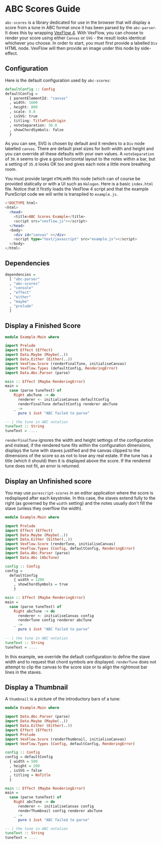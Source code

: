 # ABC Scores Guide

```abc-scores``` is a library dedicated for use in the browser that will display a score from a tune in ABC format once it has been parsed by the ```abc-parser```. It does this by wrapping [VexFlow 4](https://github.com/0xfe/vexflow). With VexFlow, you can choose to render your score using either ```Canvas``` or ```SVG``` - the result looks identical whichever you choose.  In order to start, you must first provide a labelled ```Div``` HTML node.  VexFlow will then provide an image under this node by side-effect.

## Configuration

Here is the default configuration used by ```abc-scores```:

```purs
defaultConfig :: Config
defaultConfig =
  { parentElementId: "canvas"
  , width: 1600
  , height: 800
  , scale: 0.8
  , isSVG: true
  , titling: TitlePlusOrigin
  , noteSeparation: 30.0
  , showChordSymbols: false
  }
```

As you can see, SVG is chosen by default and it renders to a ```Div``` node labelled ```canvas```.  There are default pixel sizes for both width and height and you can override all these defaults with your own values.  A ```noteSeparation``` of ```30.0``` seems to give a good horizontal layout to the notes within a bar, but a setting of ```35.0``` looks OK too and gives each note a little more breathing room.

You must provide target ```HTML```with this node (which can of course be provided statically or with a UI such as ```Halogen```. Here is a basic ```index.html``` file.  Notice that it firstly loads the VexFlow 4 script and that the example PureScript code we will write is transpiled to ```example.js```.

```purs
<!DOCTYPE html>
<html>
  <head>
    <title>ABC Scores Example</title>
    <script src="vexflow.js"></script>
  </head>
  <body>
    <div id="canvas" ></div>
    <script type="text/javascript" src="example.js"></script>
  </body>
</html>
```

## Dependencies

```purs
dependencies =
  [ "abc-parser"
  , "abc-scores"
  , "console"
  , "effect"
  , "either"
  , "maybe"
  , "prelude"
  ]
```

## Display a Finished Score 

```purs
module Example.Main where

import Prelude
import Effect (Effect)
import Data.Maybe (Maybe(..))
import Data.Either (Either(..))
import VexFlow.Score (renderFinalTune, initialiseCanvas)
import VexFlow.Types (defaultConfig, RenderingError)
import Data.Abc.Parser (parse)

main :: Effect (Maybe RenderingError)
main =
  case (parse tuneText) of
    Right abcTune -> do
      renderer <- initialiseCanvas defaultConfig
      renderFinalTune defaultConfig renderer abcTune
    _ ->
      pure $ Just "ABC failed to parse"

-- | the tune in ABC notation
tuneText :: String 
tuneText = ....
```

```renderFinalTune``` ignores the width and height settings of the configuration and instead, if the rendered tune fits within the configuration dimensions, displays the tune with staves justified and the canvas clipped to the dimensions of the score so as not to lose any real estate.  If the tune has a title (which it should) then it is displayed above the score.  If the rendered tune does not fit, an error is returned.

## Display an Unfinished score

You may use ```purescript-scores``` in an editor application where the score is redisplayed after each keystroke.  In this case, the staves extend fully to the right (as governed by the ```width``` setting) and the notes usually don't fill the stave (unless they overflow the width).

```purs
module Example.Main where

import Prelude
import Effect (Effect)
import Data.Maybe (Maybe(..))
import Data.Either (Either(..))
import VexFlow.Score (renderTune, initialiseCanvas)
import VexFlow.Types (Config, defaultConfig, RenderingError)
import Data.Abc.Parser (parse)
import Data.Abc (AbcTune)

config :: Config
config =
  defaultConfig 
    { width = 1200
    , showChordSymbols = true 
    }

main :: Effect (Maybe RenderingError)
main =
  case (parse tuneText) of
    Right abcTune -> do
      renderer <- initialiseCanvas config
      renderTune config renderer abcTune
    _ ->
      pure $ Just "ABC failed to parse"
      
-- | the tune in ABC notation
tuneText :: String 
tuneText = ....
``` 
In this example, we override the default configuration to define the stave width and to request that chord symbols are displayed.  ```renderTune``` does not attempt to clip the canvas to the score size or to align the rightmost bar lines in the staves.

## Display a Thumbnail

A ```thumbnail``` is a picture of the introductory bars of a tune:

```purs
module Example.Main where

import Data.Abc.Parser (parse)
import Data.Maybe (Maybe(..))
import Data.Either (Either(..))
import Effect (Effect)
import Prelude
import VexFlow.Score (renderThumbnail, initialiseCanvas)
import VexFlow.Types (Config, defaultConfig, RenderingError)

config :: Config
config = defaultConfig 
  { width = 500
  , height = 200
  , isSVG = false
  , titling = NoTitle
  }

main :: Effect (Maybe RenderingError)
main =
  case (parse tuneText) of
    Right abcTune -> do
      renderer <- initialiseCanvas config
      renderThumbnail config renderer abcTune 
    _ ->
      pure $ Just "ABC failed to parse"

-- | the tune in ABC notation
tuneText :: String 
tuneText = ....
```